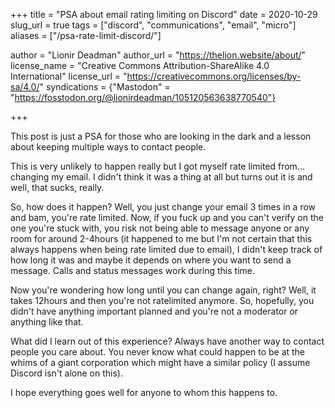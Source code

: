 +++
title = "PSA about email rating limiting on Discord"
date = 2020-10-29
slug_url = true
tags = ["discord", "communications", "email", "micro"]
aliases = ["/psa-rate-limit-discord/"]

author = "Lionir Deadman"
author_url = "https://thelion.website/about/"
license_name = "Creative Commons Attribution-ShareAlike 4.0 International"
license_url = "https://creativecommons.org/licenses/by-sa/4.0/"
syndications = {"Mastodon" = "https://fosstodon.org/@lionirdeadman/105120563638770540"}

+++

This post is just a PSA for those who are looking in the dark and a lesson about keeping multiple ways to contact people.
<!--more-->
This is very unlikely to happen really but I got myself rate limited from... changing my email. I didn't think it was a thing at all but turns out it is and well, that sucks, really.

So, how does it happen? Well, you just change your email 3 times in a row and bam, you're rate limited. Now, if you fuck up and you can't verify on the one you're stuck with, you risk not being able to message anyone or any room for around 2-4hours (it happened to me but I'm not certain that this always happens when being rate limited due to email), I didn't keep track of how long it was and maybe it depends on where you want to send a message. Calls and status messages work during this time.

Now you're wondering how long until you can change again, right? Well, it takes 12hours and then you're not ratelimited anymore. So, hopefully, you didn't have anything important planned and you're not a moderator or anything like that.

What did I learn out of this experience? Always have another way to contact people you care about. You never know what could happen to be at the whims of a giant corporation which might have a similar policy (I assume Discord isn't alone on this).

I hope everything goes well for anyone to whom this happens to.

